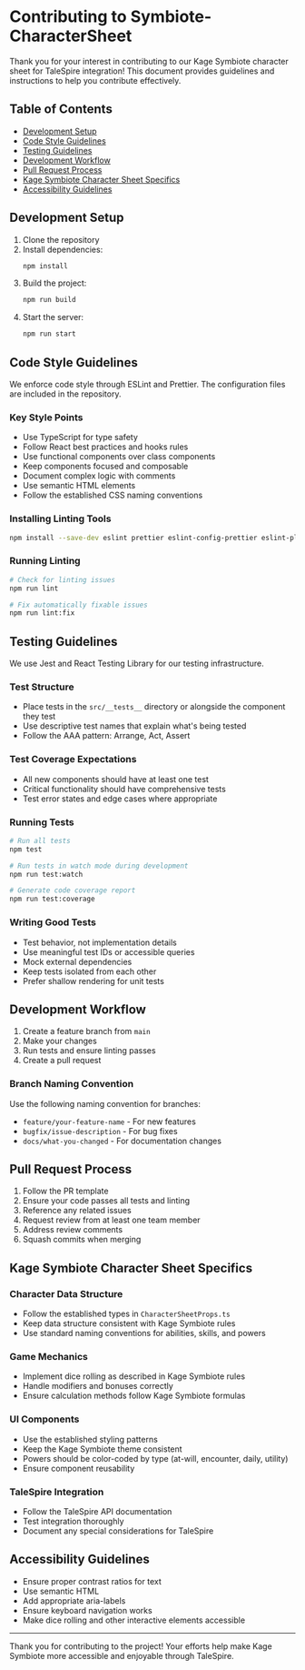 # Contributing to Symbiote-CharacterSheet

Thank you for your interest in contributing to our Kage Symbiote character sheet for TaleSpire integration! This document provides guidelines and instructions to help you contribute effectively.

## Table of Contents
- [Development Setup](#development-setup)
- [Code Style Guidelines](#code-style-guidelines)
- [Testing Guidelines](#testing-guidelines)
- [Development Workflow](#development-workflow)
- [Pull Request Process](#pull-request-process)
- [Kage Symbiote Character Sheet Specifics](#kage-symbiote-character-sheet-specifics)
- [Accessibility Guidelines](#accessibility-guidelines)

## Development Setup

1. Clone the repository
2. Install dependencies:
   ```bash
   npm install
   ```
3. Build the project:
   ```bash
   npm run build
   ```
4. Start the server:
   ```bash
   npm run start
   ```

## Code Style Guidelines

We enforce code style through ESLint and Prettier. The configuration files are included in the repository.

### Key Style Points

- Use TypeScript for type safety
- Follow React best practices and hooks rules
- Use functional components over class components
- Keep components focused and composable
- Document complex logic with comments
- Use semantic HTML elements
- Follow the established CSS naming conventions

### Installing Linting Tools

```bash
npm install --save-dev eslint prettier eslint-config-prettier eslint-plugin-prettier
```

### Running Linting

```bash
# Check for linting issues
npm run lint

# Fix automatically fixable issues
npm run lint:fix
```

## Testing Guidelines

We use Jest and React Testing Library for our testing infrastructure.

### Test Structure

- Place tests in the `src/__tests__` directory or alongside the component they test
- Use descriptive test names that explain what's being tested
- Follow the AAA pattern: Arrange, Act, Assert

### Test Coverage Expectations

- All new components should have at least one test
- Critical functionality should have comprehensive tests
- Test error states and edge cases where appropriate

### Running Tests

```bash
# Run all tests
npm test

# Run tests in watch mode during development
npm run test:watch

# Generate code coverage report
npm run test:coverage
```

### Writing Good Tests

- Test behavior, not implementation details
- Use meaningful test IDs or accessible queries
- Mock external dependencies
- Keep tests isolated from each other
- Prefer shallow rendering for unit tests

## Development Workflow

1. Create a feature branch from `main`
2. Make your changes
3. Run tests and ensure linting passes
4. Create a pull request

### Branch Naming Convention

Use the following naming convention for branches:

- `feature/your-feature-name` - For new features
- `bugfix/issue-description` - For bug fixes
- `docs/what-you-changed` - For documentation changes

## Pull Request Process

1. Follow the PR template
2. Ensure your code passes all tests and linting
3. Reference any related issues
4. Request review from at least one team member
5. Address review comments
6. Squash commits when merging

## Kage Symbiote Character Sheet Specifics

### Character Data Structure

- Follow the established types in `CharacterSheetProps.ts`
- Keep data structure consistent with Kage Symbiote rules
- Use standard naming conventions for abilities, skills, and powers

### Game Mechanics

- Implement dice rolling as described in Kage Symbiote rules
- Handle modifiers and bonuses correctly
- Ensure calculation methods follow Kage Symbiote formulas

### UI Components

- Use the established styling patterns
- Keep the Kage Symbiote theme consistent
- Powers should be color-coded by type (at-will, encounter, daily, utility)
- Ensure component reusability

### TaleSpire Integration

- Follow the TaleSpire API documentation
- Test integration thoroughly
- Document any special considerations for TaleSpire

## Accessibility Guidelines

- Ensure proper contrast ratios for text
- Use semantic HTML
- Add appropriate aria-labels
- Ensure keyboard navigation works
- Make dice rolling and other interactive elements accessible

---

Thank you for contributing to the project! Your efforts help make Kage Symbiote more accessible and enjoyable through TaleSpire. 
